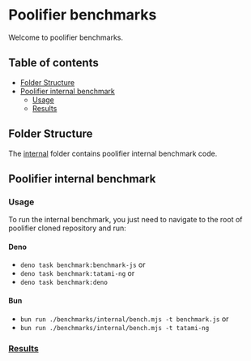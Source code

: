 # Poolifier benchmarks

Welcome to poolifier benchmarks.

## Table of contents

- [Folder Structure](#folder-structure)
- [Poolifier internal benchmark](#poolifier-internal-benchmark)
  - [Usage](#usage)
  - [Results](#results)

## Folder Structure

The [internal](./internal) folder contains poolifier internal benchmark code.

<!-- ## Poolifier benchmark versus other worker pools

See the dedicated repository
[README.md](https://github.com/poolifier/benchmark#readme). -->

## Poolifier internal benchmark

### Usage

To run the internal benchmark, you just need to navigate to the root of
poolifier cloned repository and run:

#### Deno

- `deno task benchmark:benchmark-js` or
- `deno task benchmark:tatami-ng` or
- `deno task benchmark:deno`

#### Bun

- `bun run ./benchmarks/internal/bench.mjs -t benchmark.js` or
- `bun run ./benchmarks/internal/bench.mjs -t tatami-ng`

### [Results](https://bencher.dev/perf/poolifier-web-worker)
